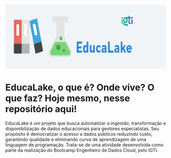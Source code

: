 <p align="center">
  <img src="https://github.com/spacemarcio/education-lake/blob/1c3ec092334f846c12680743b09e55df841d8423/readme-images/educalake-logo.png" width="689" height="202"/>
</p>

# EducaLake, o que é? Onde vive? O que faz? Hoje mesmo, nesse repositório aqui!

EducaLake é um projeto que busca automatizar a ingestão, transformação e disponibilização de dados educacionais para gestores especialistas. Seu propósito é democratizar o acesso a dados públicos reduzindo custo, garantindo qualidade e eliminando curva de aprendizagem de uma linguagem de programação. Trata-se de uma atividade desenvolvida como parte da realização do Bootcamp Engenheiro de Dados Cloud, pelo IGTI.

